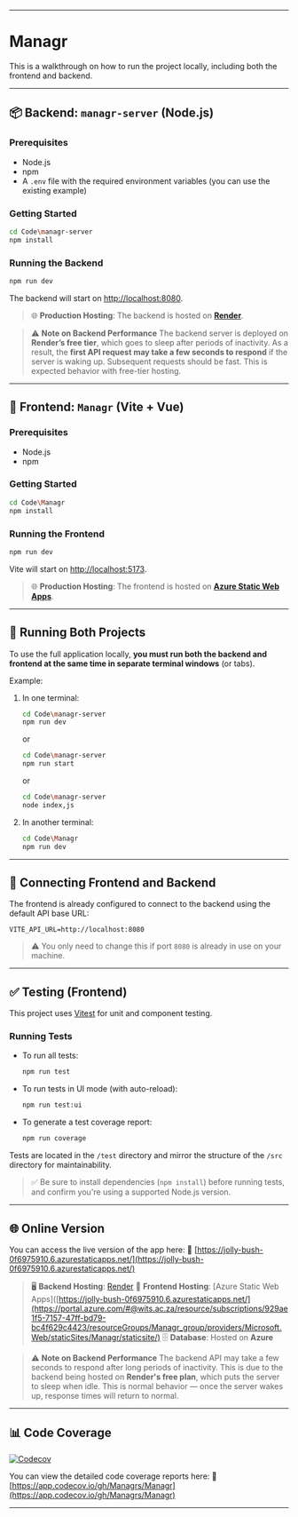 
---

# Managr

This is a walkthrough on how to run the project locally, including both the frontend and backend.

---

## 📦 Backend: `managr-server` (Node.js)

### Prerequisites

* Node.js
* npm
* A `.env` file with the required environment variables (you can use the existing example)

### Getting Started

```bash
cd Code\managr-server
npm install
```

### Running the Backend

```bash
npm run dev
```

The backend will start on [http://localhost:8080](http://localhost:8080).

> 🌐 **Production Hosting**:
> The backend is hosted on **[Render](https://render.com/)**.

> ⚠️ **Note on Backend Performance**
> The backend server is deployed on **Render’s free tier**, which goes to sleep after periods of inactivity.
> As a result, the **first API request may take a few seconds to respond** if the server is waking up. Subsequent requests should be fast.
> This is expected behavior with free-tier hosting.

---

## 🎨 Frontend: `Managr` (Vite + Vue)

### Prerequisites

* Node.js
* npm

### Getting Started

```bash
cd Code\Managr
npm install
```

### Running the Frontend

```bash
npm run dev
```

Vite will start on [http://localhost:5173](http://localhost:5173).

> 🌐 **Production Hosting**:
> The frontend is hosted on **[Azure Static Web Apps](https://azure.microsoft.com/en-us/products/app-service/static/)**.

---

## 🧪 Running Both Projects

To use the full application locally, **you must run both the backend and frontend at the same time in separate terminal windows** (or tabs).

Example:

1. In one terminal:

   ```bash
   cd Code\managr-server
   npm run dev
   ```

   or

   ```bash
   cd Code\managr-server
   npm run start
   ```

   or

   ```bash
   cd Code\managr-server
   node index,js
   ```

1. In another terminal:

   ```bash
   cd Code\Managr
   npm run dev
   ```

---

## 🔗 Connecting Frontend and Backend

The frontend is already configured to connect to the backend using the default API base URL:

```env
VITE_API_URL=http://localhost:8080
```

> ⚠️ You only need to change this if port `8080` is already in use on your machine.

---

## ✅ Testing (Frontend)

This project uses [Vitest](https://vitest.dev/) for unit and component testing.

### Running Tests

* To run all tests:

  ```bash
  npm run test
  ```

* To run tests in UI mode (with auto-reload):

  ```bash
  npm run test:ui
  ```

* To generate a test coverage report:

  ```bash
  npm run coverage
  ```

Tests are located in the `/test` directory and mirror the structure of the `/src` directory for maintainability.

> ✅ Be sure to install dependencies (`npm install`) before running tests, and confirm you're using a supported Node.js version.

---

## 🌐 Online Version

You can access the live version of the app here:
🔗 [https://jolly-bush-0f6975910.6.azurestaticapps.net/](https://jolly-bush-0f6975910.6.azurestaticapps.net/)

> 🖥️ **Backend Hosting**: [Render](https://managr-1o34.onrender.com)
> 🎨 **Frontend Hosting**: [Azure Static Web Apps]([https://jolly-bush-0f6975910.6.azurestaticapps.net/](https://portal.azure.com/#@wits.ac.za/resource/subscriptions/929ae1f5-7157-47ff-bd79-bc4f629c4423/resourceGroups/Managr_group/providers/Microsoft.Web/staticSites/Managr/staticsite/)
> 🗄️ **Database**: Hosted on **Azure**

> ⚠️ **Note on Backend Performance**
> The backend API may take a few seconds to respond after long periods of inactivity. This is due to the backend being hosted on **Render's free plan**, which puts the server to sleep when idle.
> This is normal behavior — once the server wakes up, response times will return to normal.

---

## 📊 Code Coverage

[![Codecov](https://codecov.io/gh/Managrs/Managr/branch/main/graph/badge.svg)](https://app.codecov.io/gh/Managrs/Managr)

You can view the detailed code coverage reports here:
🔗 [https://app.codecov.io/gh/Managrs/Managr](https://app.codecov.io/gh/Managrs/Managr)

---
